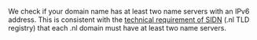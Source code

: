 We check if your domain name has at least two name servers with an IPv6 address. This is consistent with the [technical requirement of SIDN](https://www.sidn.nl/downloads/terms-and-conditions/Technical%20requirements%20for%20the%20registration%20of%20nl%20domain%20names.pdf) (.nl TLD registry) that each .nl domain must have at least two name servers.
